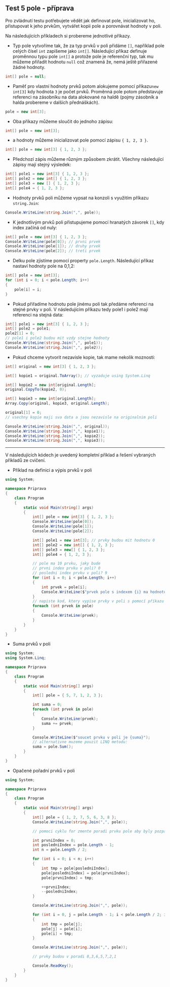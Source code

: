 Test 5 pole - příprava
---
Pro zvládnutí testu potřebujete vědět jak definovat pole, inicializovat ho, přistupovat k jeho prvkům, vytvářet kopii pole a porovnávat hodnoty v poli. 

Na následujících příkladech si probereme jednotlivé příkazy. 

* Typ pole vytvoříme tak, že za typ prvků v poli přidáme `[]`, například pole celých čísel `int` zapíšeme jako `int[]`. Následující příkaz definuje proměnnou typu pole `int[]` a protože pole je referenční typ, tak mu můžeme přiřadit hodnotu `null` což znamená že, nemá ještě přiřazené žádné hodnoty.
```cs 
int[] pole = null;
```
* Paměť pro vlastní hodnoty prvků potom alokujeme pomocí příkazu`new int[3]` kdy hodnota `3` je počet prvků. Proměnná pole potom představuje referenci na zásobníku na data alokované na haldě (pojmy zásobník a halda probereme v dalších přednáškách).
```cs 
pole = new int[3];
```
* Oba příkazy můžeme sloučit do jednoho zápisu:
```cs 
int[] pole = new int[3];
```
* a hodnoty můžeme inicializovat pole pomocí zápisu  `{ 1, 2, 3 }`.

```cs 
int[] pole = new int[3] { 1, 2, 3 };
```
* Předchozí zápis můžeme různým způsobem zkrátit. Všechny následující zápisy mají stejný výsledek:

```cs 
int[] pole1 = new int[3] { 1, 2, 3 };
int[] pole2 = new int[] { 1, 2, 3 };
int[] pole3 = new [] { 1, 2, 3 };
int[] pole4 = { 1, 2, 3 };
```
* Hodnoty prvků poli můžeme vypsat na konzoli s využitím příkazu `string.Join`:

```cs 
Console.WriteLine(string.Join(",", pole));
```
* K jednotlivým prvků poli přistupujeme pomocí hranatých závorek `[]`, kdy index začíná od nuly:

```cs 
int[] pole = new int[3] { 1, 2, 3 };
Console.WriteLine(pole[0]); // prvni prvek
Console.WriteLine(pole[1]); // druhy prvek
Console.WriteLine(pole[2]); // treti prvek
```
* Delku pole zjistíme pomocí property `pole.Length`. Následující příkaz nastaví hodnoty pole na 0,1,2:

```cs 
int[] pole = new int[3];
for (int i = 0; i < pole.Length; i++)
{
    pole[i] = i;
}
```
* Pokud přiřadíme hodnotu pole jinému poli tak předáme referenci na stejné prvky v poli. V následujícím příkazu tedy pole1 i pole2 mají referenci na stejná data:

```cs 
int[] pole1 = new int[3] { 1, 2, 3 };
int[] pole2 = pole1;
pole2[1] = 0;
// pole1 i pole2 budou mit vzdy stejne hodnoty
Console.WriteLine(string.Join(",", pole1));
Console.WriteLine(string.Join(",", pole2));
```
* Pokud chceme vytvorit nezavisle kopie, tak mame nekolik moznosti:
```cs 
int[] original = new int[3] { 1, 2, 3 };

int[] kopie1 = original.ToArray(); // vyzaduje using System.Linq

int[] kopie2 = new int[original.Length];
original.CopyTo(kopie2, 0);

int[] kopie3 = new int[original.Length];
Array.Copy(original, kopie3, original.Length);

original[1] = 0;
// vsechny kopie maji sva data a jsou nezavisle na originalnim poli

Console.WriteLine(string.Join(",", original));
Console.WriteLine(string.Join(",", kopie1));
Console.WriteLine(string.Join(",", kopie2));
Console.WriteLine(string.Join(",", kopie3));
```
---
V následujících kódech je uvedený kompletní příklad a řešení vybraných příkladů ze cvičení.

- Příklad na definici a výpis prvků v poli

```cs 
using System;

namespace Priprava
{
    class Program
    {
        static void Main(string[] args)
        {
            int[] pole = new int[3] { 1, 2, 3 };
            Console.WriteLine(pole[0]);
            Console.WriteLine(pole[1]);
            Console.WriteLine(pole[2]);

            int[] pole1 = new int[3]; // prvky budou mit hodnotu 0
            int[] pole2 = new int[] { 1, 2, 3 };
            int[] pole3 = new[] { 1, 2, 3 };
            int[] pole4 = { 1, 2, 3 };

            // pole ma 10 prvku, jaky bude
            // prvni index prvku v poli? 0
            // posledni index prvku v poli? 9
            for (int i = 0; i < pole.Length; i++)
            {
                int prvek = pole[i];
                Console.WriteLine($"prvek pole s indexem {i} ma hodnotu {prvek}");
            }
            // napiste kod, ktery vypise prvky v poli s pomocí příkazu foreach
            foreach (int prvek in pole)
            {
                Console.WriteLine(prvek);
            }
        }
    }
}
```

- Suma prvků v poli

```cs 
using System;
using System.Linq;

namespace Priprava
{
    class Program
    {
        static void Main(string[] args)
        {
            int[] pole = { 5, 7, 1, 2, 3 };

            int suma = 0;
            foreach (int prvek in pole)
            {
                Console.WriteLine(prvek);
                suma += prvek;
            }

            Console.WriteLine($"soucet prvku v poli je {suma}");
            // alternativne muzeme pouzit LINQ metodu:
            suma = pole.Sum();
        }
    }
}
```

- Opačené pořadní prvků v poli

```cs 
using System;

namespace Priprava
{
    class Program
    {
        static void Main(string[] args)
        {
            int[] pole = { 1, 2, 7, 5, 6, 3, 8 };
            Console.WriteLine(string.Join(",", pole));

            // pomoci cyklu for zmente poradi prvku pole aby byly pozpatku

            int prvniIndex = 0;
            int posledniIndex = pole.Length - 1;
            int n = pole.Length / 2;

            for (int i = 0; i < n; i++)
            {
                int tmp = pole[posledniIndex];
                pole[posledniIndex] = pole[prvniIndex];
                pole[prvniIndex] = tmp;

                ++prvniIndex;
                --posledniIndex;
            }

            Console.WriteLine(string.Join(",", pole));

            for (int i = 0, j = pole.Length - 1; i < pole.Length / 2; i++, j--)
            {
                int tmp = pole[j];
                pole[j] = pole[i];
                pole[i] = tmp;
            }

            Console.WriteLine(string.Join(",", pole));

            // prvky budou v poradi 8,3,6,5,7,2,1

            Console.ReadKey();
        }
    }
}
```

